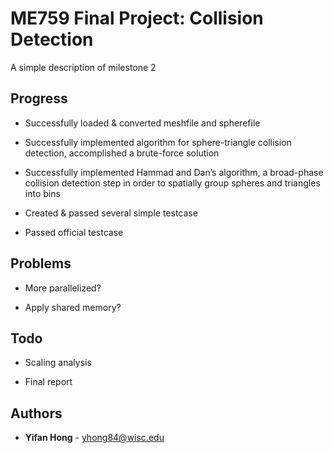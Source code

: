# ME759 Final Project: Collision Detection

A simple description of milestone 2

## Progress

* Successfully loaded & converted meshfile and spherefile

* Successfully implemented algorithm for sphere-triangle collision detection, accomplished a brute-force solution

* Successfully implemented Hammad and Dan’s algorithm, a broad-phase collision detection step in order to spatially group spheres and triangles into bins

* Created & passed several simple testcase

* Passed official testcase

## Problems

* More parallelized?

* Apply shared memory?


## Todo

* Scaling analysis

* Final report


## Authors

* **Yifan Hong** - [yhong84@wisc.edu](yhong84@wisc.edu)